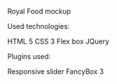 Royal Food mockup

Used technologies:

HTML 5
CSS 3
Flex box
JQuery

Plugins used:

Responsive slider
FancyBox 3
